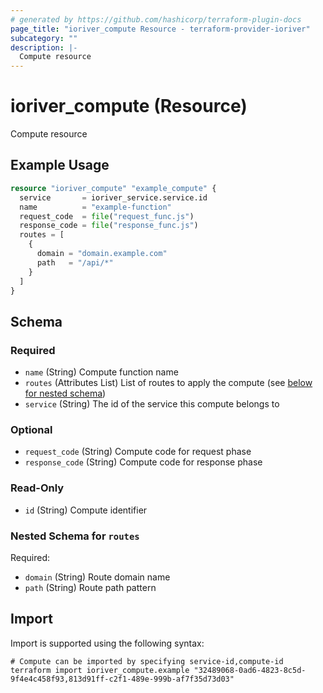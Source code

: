 ```yaml
---
# generated by https://github.com/hashicorp/terraform-plugin-docs
page_title: "ioriver_compute Resource - terraform-provider-ioriver"
subcategory: ""
description: |-
  Compute resource
---
```


# ioriver_compute (Resource)

Compute resource

## Example Usage

```terraform
resource "ioriver_compute" "example_compute" {
  service       = ioriver_service.service.id
  name          = "example-function"
  request_code  = file("request_func.js")
  response_code = file("response_func.js")
  routes = [
    {
      domain = "domain.example.com"
      path   = "/api/*"
    }
  ]
}
```

<!-- schema generated by tfplugindocs -->
## Schema

### Required

- `name` (String) Compute function name
- `routes` (Attributes List) List of routes to apply the compute (see [below for nested schema](#nestedatt--routes))
- `service` (String) The id of the service this compute belongs to

### Optional

- `request_code` (String) Compute code for request phase
- `response_code` (String) Compute code for response phase

### Read-Only

- `id` (String) Compute identifier

<a id="nestedatt--routes"></a>
### Nested Schema for `routes`

Required:

- `domain` (String) Route domain name
- `path` (String) Route path pattern

## Import

Import is supported using the following syntax:

```shell
# Compute can be imported by specifying service-id,compute-id
terraform import ioriver_compute.example "32489068-0ad6-4823-8c5d-9f4e4c458f93,813d91ff-c2f1-489e-999b-af7f35d73d03"
```
